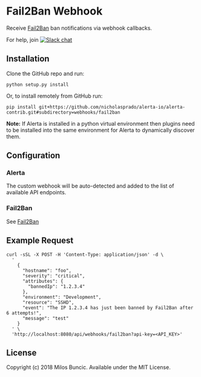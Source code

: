 Fail2Ban Webhook
================

Receive [Fail2Ban](https://www.fail2ban.org) ban notifications via webhook callbacks.

For help, join [![Slack chat](https://img.shields.io/badge/chat-on%20slack-blue?logo=slack)](https://slack.alerta.dev)

Installation
------------

Clone the GitHub repo and run:

```plain
python setup.py install
```

Or, to install remotely from GitHub run:

```plain
pip install git+https://github.com/nicholasprado/alerta-io/alerta-contrib.git#subdirectory=webhooks/fail2ban
```

**Note:** If Alerta is installed in a python virtual environment then plugins
need to be installed into the same environment for Alerta to dynamically
discover them.

Configuration
-------------

### Alerta

The custom webhook will be auto-detected and added to the list of available API endpoints.

### Fail2Ban

See [Fail2Ban](../../integrations/fail2ban/README.md)

Example Request
--------------

```plain
curl -sSL -X POST -H 'Content-Type: application/json' -d \
  '
    {
      "hostname": "foo",
      "severity": "critical",
      "attributes": {
        "bannedIp": "1.2.3.4"
      },
      "environment": "Development",
      "resource": "SSHD",
      "event": "The IP 1.2.3.4 has just been banned by Fail2Ban after 6 attempts!",
      "message": "test"
    }
  ' \
  'http://localhost:8080/api/webhooks/fail2ban?api-key=<API_KEY>'
```

License
-------

Copyright (c) 2018 Milos Buncic. Available under the MIT License.
